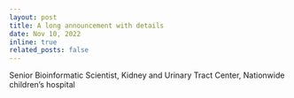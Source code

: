 ```yaml
---
layout: post
title: A long announcement with details
date: Nov 10, 2022
inline: true
related_posts: false
---
```


Senior Bioinformatic Scientist, Kidney and Urinary Tract Center, Nationwide children’s hospital